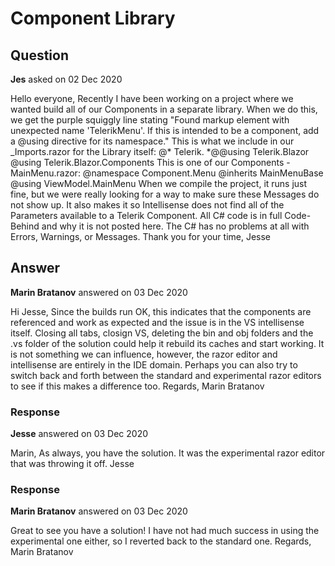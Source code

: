 # Component Library

## Question

**Jes** asked on 02 Dec 2020

Hello everyone, Recently I have been working on a project where we wanted build all of our Components in a separate library. When we do this, we get the purple squiggly line stating "Found markup element with unexpected name 'TelerikMenu'. If this is intended to be a component, add a @using directive for its namespace." This is what we include in our _Imports.razor for the Library itself: @* Telerik. *@@using Telerik.Blazor @using Telerik.Blazor.Components This is one of our Components - MainMenu.razor: @namespace Component.Menu @inherits MainMenuBase @using ViewModel.MainMenu <TelerikMenu Data="@MenuItems" ItemsField="@nameof(MainMenuViewModel.SubMenuList)" TextField="@nameof(MainMenuViewModel.Name)" UrlField="@nameof(MainMenuViewModel.Page)" ImageUrlField="@nameof(MainMenuViewModel.IconUrl)" IconField="@nameof(MainMenuViewModel.Icon)" IconClassField="@nameof(MainMenuViewModel.IconClass)" Orientation="@MenuOrientation.Horizontal" /> When we compile the project, it runs just fine, but we were really looking for a way to make sure these Messages do not show up. It also makes it so Intellisense does not find all of the Parameters available to a Telerik Component. All C# code is in full Code-Behind and why it is not posted here. The C# has no problems at all with Errors, Warnings, or Messages. Thank you for your time, Jesse

## Answer

**Marin Bratanov** answered on 03 Dec 2020

Hi Jesse, Since the builds run OK, this indicates that the components are referenced and work as expected and the issue is in the VS intellisense itself. Closing all tabs, closign VS, deleting the bin and obj folders and the .vs folder of the solution could help it rebuild its caches and start working. It is not something we can influence, however, the razor editor and intellisense are entirely in the IDE domain. Perhaps you can also try to switch back and forth between the standard and experimental razor editors to see if this makes a difference too. Regards, Marin Bratanov

### Response

**Jesse** answered on 03 Dec 2020

Marin, As always, you have the solution. It was the experimental razor editor that was throwing it off. Jesse

### Response

**Marin Bratanov** answered on 03 Dec 2020

Great to see you have a solution! I have not had much success in using the experimental one either, so I reverted back to the standard one. Regards, Marin Bratanov

